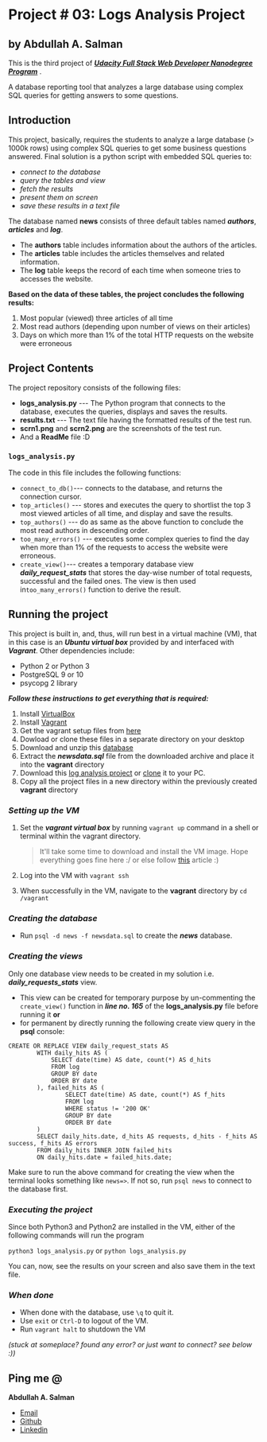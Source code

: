 # Project # 03: Logs Analysis Project
## by Abdullah A. Salman

This is the third project of ***[Udacity Full Stack Web Developer Nanodegree Program](https://classroom.udacity.com/nanodegrees/nd004/)*** .

A database reporting tool that analyzes a large database using complex SQL queries for getting answers to some questions.

## Introduction
This project, basically, requires the students to analyze a large database (> 1000k rows) using complex SQL queries to get some business questions answered. Final solution is a python script with embedded SQL queries to:
- *connect to the database*
- *query the tables and view*
- *fetch the results*
- *present them on screen*
- *save these results in a text file*

The database named **news** consists of three default tables named ***authors***, ***articles*** and  ***log***.
-   The  **authors**  table includes information about the authors of the articles.
-   The  **articles**  table includes the articles themselves and related information.
-   The  **log**  table keeps the record of each time when someone tries to accesses the website.

**Based on the data of these tables, the project concludes the following results:**
1. Most popular (viewed) three articles of all time
2. Most read authors (depending upon number of views on their articles)
3. Days on which more than 1% of the total HTTP requests on the website were erroneous

## Project Contents
The project repository consists of the following files:
-    **logs_analysis.py**  --- The Python program that connects to the database, executes the queries, displays and saves the results.
-  **results.txt**  --- The text file having the formatted results of the test run.
-  **scrn1.png** and **scrn2.png** are the screenshots of the test run.
-  And a **ReadMe** file :D

### `logs_analysis.py`
The code in this file includes the following functions:
- `connect_to_db()`---  connects to the database, and returns the connection cursor.
- `top_articles()` --- stores and executes the query to shortlist the top 3 most viewed articles of all time, and display and save the results.
- `top_authors()` --- do as same as the above function to conclude the most read authors in descending order.
- `too_many_errors()` --- executes some complex queries to find the day when more than 1% of the requests to access the website were erroneous.
- `create_view()`--- creates a temporary database view ***daily_request_stats*** that stores the day-wise number of total requests, successful and the failed ones. The view is then used in`too_many_errors()` function to derive the result.

## Running the project
This project is built in, and, thus, will run best in a virtual machine (VM), that in this case is an ***Ubuntu virtual box*** provided by and interfaced with ***Vagrant***.
Other dependencies include:
 - Python 2 or Python 3
 - PostgreSQL 9 or 10
 - psycopg 2 library

***Follow these instructions to get everything  that is required:***

 1. Install [VirtualBox](https://www.virtualbox.org/)
 2. Install [Vagrant](https://www.vagrantup.com/)
 3. Get the vagrant setup files from  [here](https://github.com/udacity/fullstack-nanodegree-vm)
 4. Dowload or clone these files in a separate directory on your desktop
 5. Download and unzip this [database](https://d17h27t6h515a5.cloudfront.net/topher/2016/August/57b5f748_newsdata/newsdata.zip)
6.  Extract the ***newsdata.sql*** file from the downloaded archive and place it into the **vagrant** directory
7.  Download this [log analysis project](https://github.com/abdullah-22/Logs-Analysis-Project/archive/master.zip) or [clone](https://github.com/abdullah-22/Logs-Analysis-Project) it to your PC.
8.  Copy all the project files in a new directory within the previously created **vagrant**  directory

### *Setting up the VM*

 1. Set the ***vagrant virtual box***  by running `vagrant up` command in a shell or terminal within the vagrant directory.
	> It'll take some time to download and install the VM image. Hope everything goes fine here :/ or else follow [this](https://www.udacity.com/wiki/ud197/install-vagrant) article :)

2. Log into the VM with  `vagrant ssh`
3. When successfully in the VM, navigate to the **vagrant** directory by  `cd /vagrant`

### ***Creating the database***
- Run  `psql -d news -f newsdata.sql`  to create the ***news*** database.


### ***Creating the views***
Only one database view needs to be created in my solution i.e. ***daily_requests_stats*** view.
- This view can be created for temporary purpose by un-commenting the `create_view()`  function in  ***line no. 165*** of the **logs_analysis.py** file before running it **or**
- for permanent by directly running the following create view query in the **psql** console:
```
CREATE OR REPLACE VIEW daily_request_stats AS
        WITH daily_hits AS (
            SELECT date(time) AS date, count(*) AS d_hits
            FROM log
            GROUP BY date
            ORDER BY date
        ), failed_hits AS (
	            SELECT date(time) AS date, count(*) AS f_hits
	            FROM log
	            WHERE status != '200 OK'
	            GROUP BY date
	            ORDER BY date
        )
        SELECT daily_hits.date, d_hits AS requests, d_hits - f_hits AS success, f_hits AS errors
        FROM daily_hits INNER JOIN failed_hits
        ON daily_hits.date = failed_hits.date;
```
Make sure to run the above command for creating the view when the terminal looks something like `news=>`. If not so, run `psql news` to connect to the database first.

### ***Executing the project***

Since both Python3 and Python2 are installed in the VM, either of the following commands will run the program

`python3 logs_analysis.py` or `python logs_analysis.py`

You can, now, see the results on your screen and also save them in the text file.

### ***When done***

- When done with the database, use `\q` to quit it.
- Use `exit` or `Ctrl-D` to logout of the VM.
- Run `vagrant halt` to shutdown the VM

*(stuck at someplace? found any error? or just want to connect? see below :))*
## Ping me @

**Abdullah A. Salman**

-   [Email](mailto:20abdullahahmadsalman@gmail.com)
-   [Github](https://github.com/abdullah-22)
-   [Linkedin](http://www.linkedin.com/in/abdullahasalman)